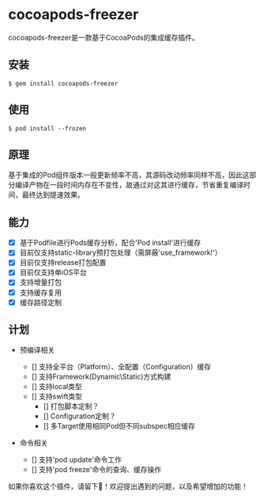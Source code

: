 # cocoapods-freezer

cocoapods-freezer是一款基于CocoaPods的集成缓存插件。

## 安装

``` shell
$ gem install cocoapods-freezer
```

## 使用
	
``` shell
$ pod install --frozen

```

## 原理

基于集成的Pod组件版本一般更新频率不高，其源码改动频率同样不高，因此这部分编译产物在一段时间内存在不变性，故通过对这其进行缓存，节省重复编译时间，最终达到提速效果。

## 能力

- [x] 基于Podfile进行Pods缓存分析，配合'Pod install'进行缓存
- [x] 目前仅支持static-library预打包处理（需屏蔽'use_framework!'）
- [x] 目前仅支持release打包配置
- [x] 目前仅支持单iOS平台
- [x] 支持增量打包
- [x] 支持缓存复用
- [x] 缓存路径定制

## 计划

- 预编译相关
  - [] 支持全平台（Platform）、全配置（Configuration）缓存
  - [] 支持Framework(Dynamic\Static)方式构建
  - [] 支持local类型
  - [] 支持swift类型
	- [] 打包脚本定制？
	- [] Configuration定制？
	- [] 多Target使用相同Pod但不同subspec相应缓存

- 命令相关
	- [] 支持'pod update'命令工作
	- [] 支持'pod freeze'命令的查询、缓存操作

如果你喜欢这个插件，请留下🌟！欢迎提出遇到的问题，以及希望增加的功能！